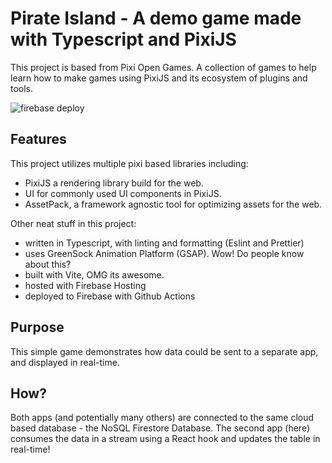 Pirate Island - A demo game made with Typescript and PixiJS
=============

This project is based from Pixi Open Games.  A collection of games to help learn how to make games using PixiJS and its ecosystem of plugins and tools. 

![firebase deploy](https://github.com/dakerr/pirate-island-pixijs/actions/workflows/firebase-hosting-merge.yml/badge.svg)

## Features

This project utilizes multiple pixi based libraries including:
- PixiJS a rendering library build for the web.
- UI for commonly used UI components in PixiJS.
- AssetPack, a framework agnostic tool for optimizing assets for the web.

Other neat stuff in this project:
- written in Typescript, with linting and formatting (Eslint and Prettier)
- uses GreenSock Animation Platform (GSAP). Wow! Do people know about this?
- built with Vite, OMG its awesome.
- hosted with Firebase Hosting
- deployed to Firebase with Github Actions

## Purpose
This simple game demonstrates how data could be sent to a separate app, and displayed in real-time.

## How?
Both apps (and potentially many others) are connected to the same cloud based database - the NoSQL Firestore Database.  The second app (here) consumes the data in a stream using a React hook and updates the table in real-time!



